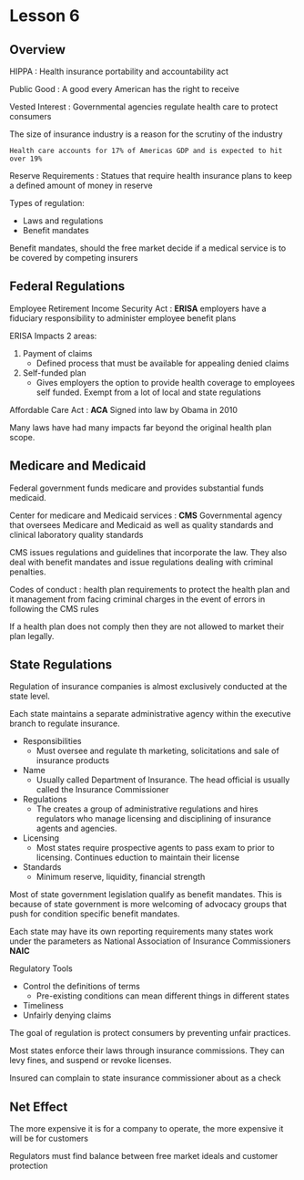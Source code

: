 # Lesson 6

## Overview

HIPPA
: Health insurance portability and accountability act

Public Good
: A good every American has the right to receive

Vested Interest
: Governmental agencies regulate health care to protect consumers

The size of insurance industry is a reason for the scrutiny of the industry

`Health care accounts for 17% of Americas GDP and is expected to hit over 19%`

Reserve Requirements
: Statues that require health insurance plans to keep a defined amount of money in reserve

Types of regulation: 
* Laws and regulations 
* Benefit mandates 

Benefit mandates, should the free market decide if a medical service is to be covered by competing insurers


## Federal Regulations 

Employee Retirement Income Security Act
: **ERISA** employers have a fiduciary responsibility to administer employee benefit plans

ERISA Impacts 2 areas:
1. Payment of claims
    * Defined process that must be available for appealing denied claims 
2. Self-funded plan 
    * Gives employers the option to provide health coverage to employees self funded. Exempt from a lot of local and state regulations

Affordable Care Act
: **ACA** Signed into law by Obama in 2010  

Many laws have had many impacts far beyond the original health plan scope.

## Medicare and Medicaid

Federal government funds medicare and provides substantial funds medicaid.

Center for medicare and Medicaid services
: **CMS** Governmental agency that oversees Medicare and Medicaid as well as quality standards and clinical laboratory quality standards

CMS issues regulations and guidelines that incorporate the law. They also deal with benefit mandates and issue regulations dealing with criminal penalties.

Codes of conduct
: health plan requirements to protect the health plan and it management from facing criminal charges in the event of errors in following the CMS rules

If a health plan does not comply then they are not allowed to market their plan legally.

## State Regulations

Regulation of insurance companies is almost exclusively conducted at the state level.

Each state maintains a separate administrative agency within the executive branch to regulate insurance.

* Responsibilities 
    * Must oversee and regulate th marketing, solicitations and sale of insurance products
* Name
    * Usually called Department of Insurance. The head official is usually called the Insurance Commissioner
* Regulations
    * The creates a group of administrative regulations and hires regulators who manage licensing and disciplining of insurance agents and agencies.
* Licensing
    * Most states require prospective agents to pass exam to prior to licensing. Continues eduction to maintain their license 
* Standards
    * Minimum reserve, liquidity, financial strength

Most of state government legislation qualify as benefit mandates. This is because of state government is more welcoming of advocacy groups that push for condition specific benefit mandates.

Each state may have its own reporting requirements many states work under the parameters as National Association of Insurance Commissioners **NAIC**

Regulatory Tools
* Control the definitions of terms
    * Pre-existing conditions can mean different things in different states
* Timeliness 
* Unfairly denying claims

The goal of regulation is protect consumers by preventing unfair practices.

Most states enforce their laws through insurance commissions. They can levy fines, and suspend or revoke licenses.

Insured can complain to state insurance commissioner about as a check  

## Net Effect

The more expensive it is for a company to operate, the more expensive it will be for customers

Regulators must find balance between free market ideals and customer protection







